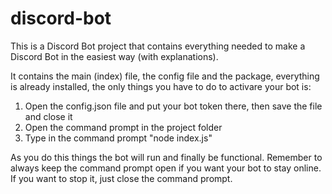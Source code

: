 # discord-bot
This is a Discord Bot project that contains everything needed to make a Discord Bot in the easiest way (with explanations).

It contains the main (index) file, the config file and the package, everything is already installed, the only things you have to do to activare your bot is:

1. Open the config.json file and put your bot token there, then save the file and close it
2. Open the command prompt in the project folder
3. Type in the command prompt "node index.js"

As you do this things the bot will run and finally be functional.
Remember to always keep the command prompt open if you want your bot to stay online. If you want to stop it, just close the command prompt.

